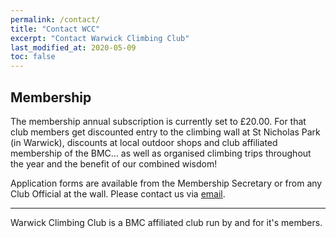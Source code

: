 ```yaml
---
permalink: /contact/
title: "Contact WCC"
excerpt: "Contact Warwick Climbing Club"
last_modified_at: 2020-05-09
toc: false
---
```


## Membership
The membership annual subscription is currently set to £20.00. For that club members get discounted entry to the climbing wall at St Nicholas Park (in Warwick), discounts at local outdoor shops and club affiliated membership of the BMC... as well as organised climbing trips throughout the year and the benefit of our combined wisdom!

Application forms are available from the Membership Secretary or from any Club Official at the wall. Please contact us via [email](mailto:membership@warwickclimbingclub.co.uk).

---

Warwick Climbing Club is a BMC affiliated club run by and for it's members.
